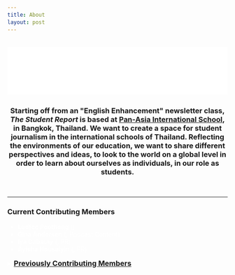 ```yaml
---
title: About
layout: post
---
```


<br>

<img class="noglow" src="img/aboutuslogo.svg" />

<br>

<h3 style="text-align:center"> Starting off from an "English Enhancement" newsletter class, <em>The Student Report</em> is based at <a class="hoverhide"  style="text-decoration: underline;" href="https://www.pais.ac.th/">Pan-Asia International School</a>, in Bangkok, Thailand. We want to create a space for student journalism in the international schools of Thailand. Reflecting the environments of our education, we want to share different perspectives and ideas, to look to the world on a global level in order to learn about ourselves as individuals, in our role as students. </h3>

<br>

---

### Current Contributing Members

<ul style="color:white">
    <li><strong>Ludfee Poothong</strong> (<span class="e-mail" data-user="p.eefdul" data-website="ht.ca.siap.uts"></span>)</li>
    <li><strong>Gina Andersen</strong> (<span class="e-mail" data-user="a.anig" data-website="ht.ca.siap.uts"></span>, Podcast Content)</li>
    <li><strong>Iya Cabatay</strong> (<span class="e-mail" data-user="c.hayila" data-website="ht.ca.siap.uts"></span>, PR)</li>
    <li><strong>Ayisha Housaiyin</strong> (<span class="e-mail" data-user="h.ahsiya" data-website="ht.ca.siap.uts"></span>, PR)</li>
</ul>

<details style="color:white">
<summary><h3 style="display:inline;"><a class="hoverhide" style="text-decoration: underline; cursor:pointer">Previously Contributing Members</a></h3></summary>

<ul>
    <li><strong>Aiko Boonyoung</strong> (2019, PAIS)</li>
    <li><strong>Charmy Sukaramula</strong> (2019, PAIS)</li>
    <li><strong>Ja Netsuwan</strong> (2019, PAIS)</li>
    <li><strong>Milan Chinnakhot</strong> (2019, PAIS)</li>
    <li><strong>Verene Samerphark</strong> (2019, PAIS)</li>
</ul>

</details>